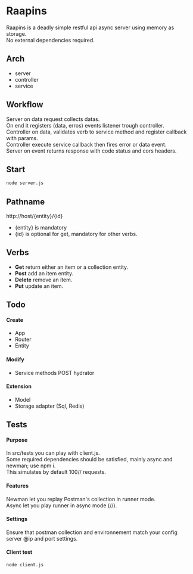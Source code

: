# Raapins

Raapins is a deadly simple restful api async server using memory as storage.  
No external dependencies required.

## Arch

* server
* controller
* service

## Workflow

Server on data request collects datas.  
On end it registers (data, erros) events listener trough controller.  
Controller on data, validates verb to service method and register callback with params.  
Controller execute service callback then fires error or data event.  
Server on event returns response with code status and cors headers.  

## Start

```bash
node server.js
```

## Pathname

http://host/{entity}/{id}

* {entity} is mandatory
* {id} is optional for get, mandatory for other verbs.


## Verbs

* **Get** return either an item or a collection entity.
* **Post** add an item entity.
* **Delete** remove an item.
* **Put** update an item.

## Todo

#### Create

* App
* Router
* Entity

#### Modify

* Service methods POST hydrator

#### Extension

* Model
* Storage adapter (Sql, Redis)

## Tests

#### Purpose

In src/tests you can play with client.js.  
Some required dependencies should be satisfied, mainly async and newman; use npm i.  
This simulates by default 100// requests.

#### Features

Newman let you replay Postman's collection in runner mode.  
Async let you play runner in async mode (//).  

#### Settings

Ensure that postman collection and environnement match your config server @ip and port settings.

#### Client test

```bash
node client.js
```
